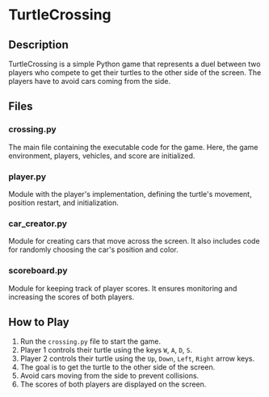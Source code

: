 # TurtleCrossing

## Description
TurtleCrossing is a simple Python game that represents a duel between two players who compete to get their turtles to the other side of the screen. The players have to avoid cars coming from the side.

## Files

### crossing.py

The main file containing the executable code for the game. Here, the game environment, players, vehicles, and score are initialized.

### player.py

Module with the player's implementation, defining the turtle's movement, position restart, and initialization.

### car_creator.py

Module for creating cars that move across the screen. It also includes code for randomly choosing the car's position and color.

### scoreboard.py

Module for keeping track of player scores. It ensures monitoring and increasing the scores of both players.

## How to Play
1. Run the `crossing.py` file to start the game.
2. Player 1 controls their turtle using the keys `W`, `A`, `D`, `S`.
3. Player 2 controls their turtle using the `Up`, `Down`, `Left`, `Right` arrow keys.
4. The goal is to get the turtle to the other side of the screen.
5. Avoid cars moving from the side to prevent collisions.
6. The scores of both players are displayed on the screen.
